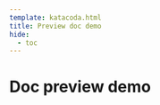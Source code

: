 ```yaml
---
template: katacoda.html
title: Preview doc demo
hide:
  - toc
---
```


# Doc preview demo

<div id="katacoda"
       data-katacoda-id="nicolasmassart/katacoda-preview-doc"
       data-katacoda-hidefinish="false"
       data-katacoda-hideintro="false"
       data-katacoda-color="213fa4"
       style="height: 600px;"></div>
